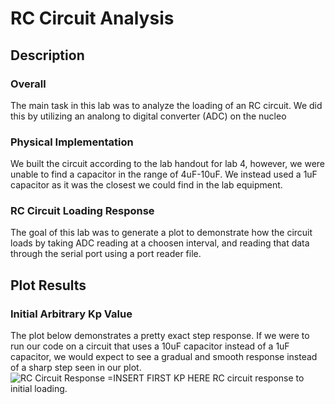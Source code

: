 # RC Circuit Analysis
## Description
### Overall 
The main task in this lab was to analyze the loading of an RC circuit. We did this by
utilizing an analong to digital converter (ADC) on the nucleo
### Physical Implementation
We built the circuit according to the lab handout for lab 4, however, we were unable 
to find a capacitor in the range of 4uF-10uF. We instead used a 1uF capacitor 
as it was the closest we could find in the lab equipment.
### RC Circuit Loading Response
The goal of this lab was to generate a plot to demonstrate how the circuit loads 
by taking ADC reading at a choosen interval, and reading that data through the 
serial port using a port reader file. 
## Plot Results
### Initial Arbitrary Kp Value
The plot below demonstrates a pretty exact step response. If we were to run our 
code on a circuit that uses a 10uF capacitor instead of a 1uF capacitor, we would
expect to see a gradual and smooth response instead of a sharp step seen in
our plot. 
![RC Circuit Response =INSERT FIRST KP HERE](INSERT_IMAGE_HYPERLINK_HERE)
RC circuit response to initial loading. 
